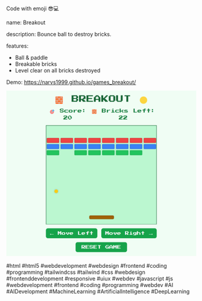 Code with emoji 😎💻

name: Breakout

description: Bounce ball to destroy bricks.

features:
- Ball & paddle
- Breakable bricks
- Level clear on all bricks destroyed


Demo: https://narvs1999.github.io/games_breakout/

![Demo Image](demo-image.png)

#html #html5 #webdevelopment #webdesign #frontend #coding #programming #tailwindcss #tailwind #css #webdesign #frontenddevelopment #responsive #uiux #webdev #javascript #js #webdevelopment #frontend #coding #programming #webdev #AI #AIDevelopment #MachineLearning #ArtificialIntelligence #DeepLearning 



